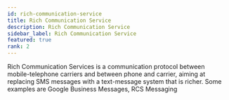 ```yaml
---
id: rich-communication-service
title: Rich Communication Service
description: Rich Communication Service
sidebar_label: Rich Communication Service
featured: true
rank: 2
---
```

 
Rich Communication Services is a communication protocol between mobile-telephone carriers and between phone and carrier, aiming at replacing SMS messages with a text-message system that is richer. Some examples are Google Business Messages, RCS Messaging